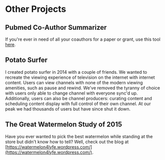 # Other Projects

## Pubmed Co-Author Summarizer

If you're ever in need of all your coauthors for a paper or grant, use this tool [here](https://pubmed.mingxunwang.com/).

## Potato Surfer

I created potato surfer in 2014 with a couple of friends. We wanted to recreate the viewing experience of television on the internet with internet content. Users can view channels with none of the modern viewing amenities, such as pause and rewind. We've removed the tyranny of choice with users only able to change channel with everyone sync'd up. Additionally, users can also be channel producers: curating content and scheduling content display with full control of their own channel. At our peak we had thousands of users but have since shut it down. 

## The Great Watermelon Study of 2015

Have you ever wanted to pick the best watermelon while standing at the store but didn't know how to tell? Well, check out the blog at [https://watermelon4lyfe.wordpress.com/](https://watermelon4lyfe.wordpress.com/).
